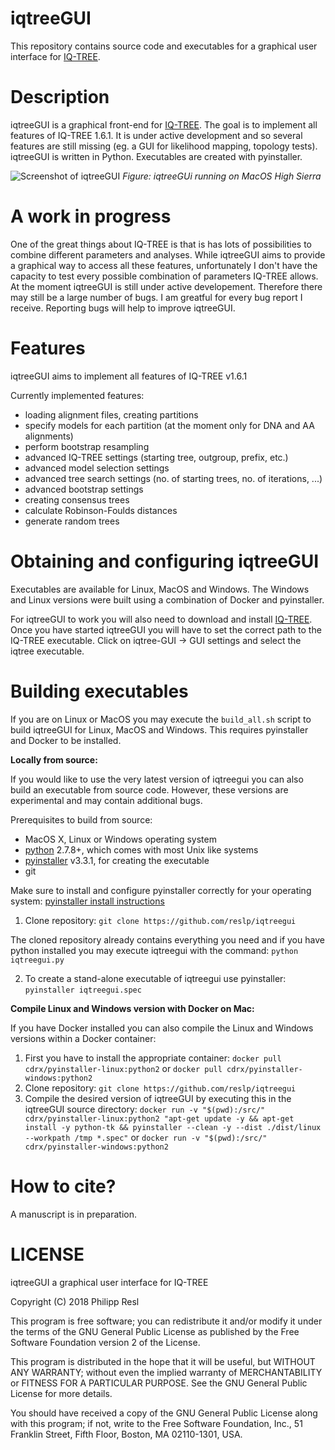 iqtreeGUI
=========

This repository contains source code and executables for a graphical user interface for [IQ-TREE](http://www.iqtree.org). 
 

Description
===========

iqtreeGUI is a graphical front-end for [IQ-TREE](http://www.iqtree.org). The goal is to implement all features of IQ-TREE 1.6.1. It is under active development and so several features are still missing (eg. a GUI for likelihood mapping, topology tests). iqtreeGUI is written in Python. Executables are created with pyinstaller.

![Screenshot of iqtreeGUI](screenshot.png)
*Figure: iqtreeGUi running on MacOS High Sierra*

A work in progress
==============
One of the great things about IQ-TREE is that is has lots of possibilities to combine different parameters and analyses. While iqtreeGUI aims to provide a graphical way to access all these features, unfortunately I don't have the capacity to test every possible combination of parameters IQ-TREE allows. At the moment iqtreeGUI is still under active developement. Therefore there may still be a large number of bugs. I am greatful for every bug report I receive. Reporting bugs will help to improve iqtreeGUI.

Features
===========

iqtreeGUI aims to implement all features of IQ-TREE v1.6.1 

Currently implemented features:

- loading alignment files, creating partitions
- specify models for each partition (at the moment only for DNA and AA alignments)  
- perform bootstrap resampling
- advanced IQ-TREE settings (starting tree, outgroup, prefix, etc.)
- advanced model selection settings
- advanced tree search settings (no. of starting trees, no. of iterations, ...)
- advanced bootstrap settings
- creating consensus trees
- calculate Robinson-Foulds distances
- generate random trees


Obtaining and configuring iqtreeGUI
================
Executables are available for Linux, MacOS and Windows. The Windows and Linux versions were built using a combination of Docker and pyinstaller. 

For iqtreeGUI to work you will also need to download and install [IQ-TREE](http://www.iqtree.org). Once you have started iqtreeGUI you will have to set the correct path to the IQ-TREE executable. Click on iqtree-GUI -> GUI settings and select the iqtree executable.


Building executables
===================
If you are on Linux or MacOS you may execute the `build_all.sh` script to build iqtreeGUI for Linux, MacOS and Windows. This requires pyinstaller and Docker to be installed.

**Locally from source:**

If you would like to use the very latest version of iqtreegui you can also build an executable from source code. However, these versions are experimental and may contain additional bugs.

Prerequisites to build from source:

- MacOS X, Linux or Windows operating system
- [python](http://www.python.org) 2.7.8+, which comes with most Unix like systems
- [pyinstaller](http://www.pyinstaller.org) v3.3.1, for creating the executable
- git

Make sure to install and configure pyinstaller correctly for your operating system: [pyinstaller install instructions](http://pyinstaller.readthedocs.io/en/stable/installation.html)

1. Clone repository: `git clone https://github.com/reslp/iqtreegui`

The cloned repository already contains everything you need and if you have python installed you may execute iqtreegui with the command: `python iqtreegui.py`

2. To create a stand-alone executable of iqtreegui use pyinstaller: `pyinstaller iqtreegui.spec`

**Compile Linux and Windows version with Docker on Mac:**

If you have Docker installed you can also compile the Linux and Windows versions within a Docker container:

1. First you have to install the appropriate container: 
`docker pull cdrx/pyinstaller-linux:python2`
or
`docker pull cdrx/pyinstaller-windows:python2`
2. Clone repository: `git clone https://github.com/reslp/iqtreegui`
3. Compile the desired version of iqtreeGUI by executing this in the iqtreeGUI source directory:
`docker run -v "$(pwd):/src/" cdrx/pyinstaller-linux:python2 "apt-get update -y && apt-get install -y python-tk && pyinstaller --clean -y --dist ./dist/linux --workpath /tmp *.spec"`
or
`docker run -v "$(pwd):/src/" cdrx/pyinstaller-windows:python2`

How to cite?
============
A manuscript is in preparation.


LICENSE
========

iqtreeGUI a graphical user interface for IQ-TREE

Copyright (C) 2018  Philipp Resl

This program is free software; you can redistribute it and/or
modify it under the terms of the GNU General Public License
as published by the Free Software Foundation version 2
of the License.

This program is distributed in the hope that it will be useful,
but WITHOUT ANY WARRANTY; without even the implied warranty of
MERCHANTABILITY or FITNESS FOR A PARTICULAR PURPOSE.  See the
GNU General Public License for more details.

You should have received a copy of the GNU General Public License
along with this program; if not, write to the Free Software
Foundation, Inc., 51 Franklin Street, Fifth Floor, Boston, MA  02110-1301, USA.






